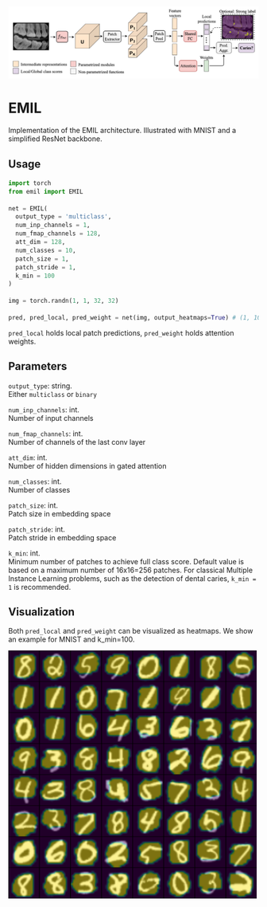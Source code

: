 ![emil architecture](images/emil.png "EMIL architecture")

# EMIL

Implementation of the EMIL architecture. Illustrated with MNIST and a simplified ResNet backbone.

## Usage
```python
import torch
from emil import EMIL

net = EMIL(
  output_type = 'multiclass',
  num_inp_channels = 1,
  num_fmap_channels = 128,
  att_dim = 128,
  num_classes = 10,
  patch_size = 1,
  patch_stride = 1,
  k_min = 100
)

img = torch.randn(1, 1, 32, 32)

pred, pred_local, pred_weight = net(img, output_heatmaps=True) # (1, 10), (1, k, 10),  (1, k, 1)
```

`pred_local` holds local patch predictions, `pred_weight` holds attention weights.

## Parameters
`output_type`: string.<br />
Either `multiclass` or `binary`

`num_inp_channels`: int.<br />
Number of input channels

`num_fmap_channels`: int.<br />
Number of channels of the last conv layer

`att_dim`: int.<br />
Number of hidden dimensions in gated attention

`num_classes`: int.<br />
Number of classes

`patch_size`: int.<br />
Patch size in embedding space

`patch_stride`: int.<br />
Patch stride in embedding space

`k_min`: int.<br />
Minimum number of patches to achieve full class score. Default value is based on a maximum number of 16x16=256 patches.
For classical Multiple Instance Learning problems, such as the detection of dental caries, `k_min = 1` is recommended.

## Visualization
Both `pred_local` and `pred_weight` can be visualized as heatmaps. We show an example for MNIST and k_min=100.

<img src="images/mnist_pred_weight.png" width="500" />
